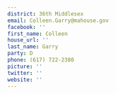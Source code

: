 ```yaml
---
district: 36th Middlesex
email: Colleen.Garry@mahouse.gov
facebook: ''
first_name: Colleen
house_url: ''
last_name: Garry
party: D
phone: (617) 722-2380
picture: ''
twitter: ''
website: ''
---
```

